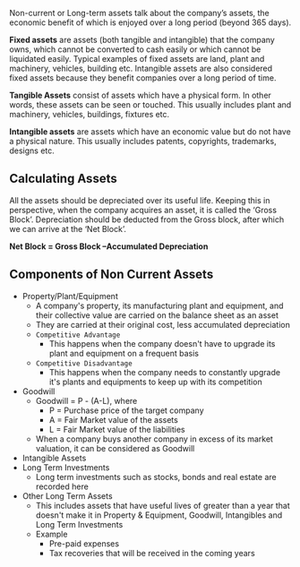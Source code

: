  Non-current or Long-term assets talk about the company’s assets, the economic benefit of which is enjoyed over a long period (beyond 365 days).
 
 **Fixed assets** are assets (both tangible and intangible) that the company owns, which cannot be converted to cash easily or which cannot be liquidated easily. Typical examples of fixed assets are land, plant and machinery, vehicles, building etc. Intangible assets are also considered fixed assets because they benefit companies over a long period of time.
 
 **Tangible Assets** consist of assets which have a physical form. In other words, these assets can be seen or touched. This usually includes plant and machinery, vehicles, buildings, fixtures etc.
 
 
 **Intangible assets** are assets which have an economic value but do not have a physical nature. This usually includes patents, copyrights, trademarks, designs etc.
 
 ## Calculating Assets
 
 All the assets should be depreciated over its useful life. Keeping this in perspective, when the company acquires an asset, it is called the ‘Gross Block’. Depreciation should be deducted from the Gross block, after which we can arrive at the ‘Net Block’.

**Net Block = Gross Block –Accumulated Depreciation**

## Components of Non Current Assets

- Property/Plant/Equipment
	- A company's property, its manufacturing plant and equipment, and their collective value are carried on the balance sheet as an asset
	- They are carried at their original cost, less accumulated depreciation
	- `Competitive Advantage`
		- This happens when the company doesn't have to upgrade its plant and equipment on a frequent basis
	- `Competitive Disadvantage`
		- This happens when the company needs to constantly upgrade it's plants and equipments to keep up with its competition
- Goodwill
	- Goodwill = P - (A-L), where
		- P = Purchase price of the target company
		- A = Fair Market value of the assets
		- L = Fair Market value of the liabilities
	- When a company buys another company in excess of its market valuation, it can be considered as Goodwill
- Intangible Assets
- Long Term Investments
	- Long term investments such as stocks, bonds and real estate are recorded here
- Other Long Term Assets
	- This includes assets that have useful lives of greater than a year that doesn't make it in Property & Equipment, Goodwill, Intangibles and Long Term Investments
	- Example
		- Pre-paid expenses
		- Tax recoveries that will be received in the coming years